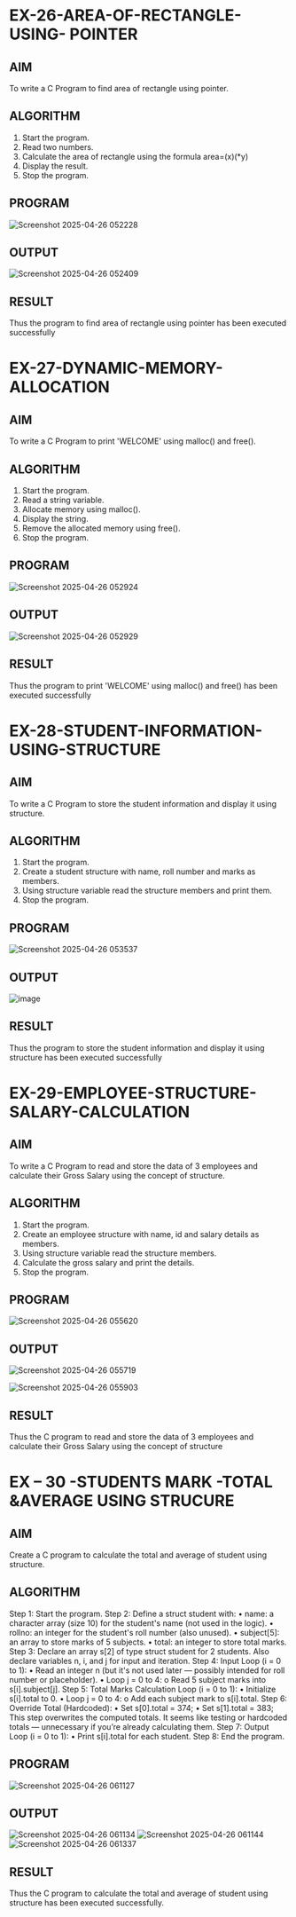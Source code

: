 # EX-26-AREA-OF-RECTANGLE-USING- POINTER
## AIM
To write a C Program to find area of rectangle using pointer.

## ALGORITHM
1.	Start the program.
2.	Read two numbers.
3.	Calculate the area of rectangle using the formula area=(x)(*y)
4.	Display the result.
5.	Stop the program.

## PROGRAM
![Screenshot 2025-04-26 052228](https://github.com/user-attachments/assets/82dccb4d-a5ab-48e9-bf48-4ac62edb0893)

## OUTPUT
![Screenshot 2025-04-26 052409](https://github.com/user-attachments/assets/d9116202-47aa-481a-bb68-586d75f9e986)
		       	


## RESULT
Thus the program to find area of rectangle using pointer has been executed successfully
 
 


# EX-27-DYNAMIC-MEMORY-ALLOCATION
## AIM
To write a C Program to print 'WELCOME' using malloc() and free().

## ALGORITHM
1.	Start the program.
2.	Read a string variable.
3.	Allocate memory using malloc().
4.	Display the string.
5.	Remove the allocated memory using free().
6.	Stop the program.

## PROGRAM
![Screenshot 2025-04-26 052924](https://github.com/user-attachments/assets/fedb96e5-5163-42be-a956-92c6a6d5ba1e)

## OUTPUT
![Screenshot 2025-04-26 052929](https://github.com/user-attachments/assets/cbdb1209-839b-4855-b1eb-3c4e2708937a)



## RESULT
Thus the program to print 'WELCOME' using malloc() and free() has been executed successfully
 



# EX-28-STUDENT-INFORMATION-USING-STRUCTURE

## AIM

To write a C Program to store the student information and display it using structure.

## ALGORITHM

1.	Start the program.
2.	Create a student structure with name, roll number and marks as members.
3.	Using structure variable read the structure members and print them.
4.	Stop the program.

## PROGRAM
![Screenshot 2025-04-26 053537](https://github.com/user-attachments/assets/9055af8e-27a2-4c9f-bf19-ad3e65b37892)


## OUTPUT
![image](https://github.com/user-attachments/assets/fe32fd3b-e045-42f8-a440-5032f9cc2008)


## RESULT

Thus the program to store the student information and display it using structure has been executed successfully
 
 


# EX-29-EMPLOYEE-STRUCTURE-SALARY-CALCULATION

## AIM

To write a C Program to read and store the data of 3 employees and calculate their Gross Salary using the concept of structure.

## ALGORITHM

1.	Start the program.
2.	Create an employee structure with name, id and salary details as members.
3.	Using structure variable read the structure members.
4.	Calculate the gross salary and print the details.
5.	Stop the program.

## PROGRAM
![Screenshot 2025-04-26 055620](https://github.com/user-attachments/assets/e5620a29-5eeb-4e78-9ef1-7a69ad112332)


 ## OUTPUT
![Screenshot 2025-04-26 055719](https://github.com/user-attachments/assets/5c7cc029-40a1-4fcb-b958-0c888491f37a)

![Screenshot 2025-04-26 055903](https://github.com/user-attachments/assets/6d015d8f-f7e8-41f1-94a6-e5c52b647309)

## RESULT

Thus the C program to read and store the data of 3 employees and calculate their Gross Salary using the concept of structure
 




# EX – 30 -STUDENTS MARK -TOTAL &AVERAGE USING STRUCURE

## AIM
Create a C program to calculate the total and average of student using structure.

## ALGORITHM 

Step 1: Start the program.
Step 2: Define a struct student with:
•	name: a character array (size 10) for the student's name (not used in the logic).
•	rollno: an integer for the student's roll number (also unused).
•	subject[5]: an array to store marks of 5 subjects.
•	total: an integer to store total marks.
Step 3: Declare an array s[2] of type struct student for 2 students. Also declare variables n, i, and j for input 
             and iteration.
Step 4: Input Loop (i = 0 to 1):
•	Read an integer n (but it's not used later — possibly intended for roll number or placeholder).
•	Loop j = 0 to 4:
o	Read 5 subject marks into s[i].subject[j].
Step 5: Total Marks Calculation Loop (i = 0 to 1):
•	Initialize s[i].total to 0.
•	Loop j = 0 to 4:
o	Add each subject mark to s[i].total.
Step 6: Override Total (Hardcoded):
•	Set s[0].total = 374;
•	Set s[1].total = 383;
           This step overwrites the computed totals. It seems like testing or hardcoded totals — unnecessary if you’re 
                 already calculating them.
Step 7: Output Loop (i = 0 to 1):
•	Print s[i].total for each student.
Step 8: End the program.

## PROGRAM
![Screenshot 2025-04-26 061127](https://github.com/user-attachments/assets/e3cb4b86-6ebf-4293-80fc-534ce4e27504)


## OUTPUT
![Screenshot 2025-04-26 061134](https://github.com/user-attachments/assets/3dcf2871-4f4e-496e-a631-8eec1b8c7c9f)
![Screenshot 2025-04-26 061144](https://github.com/user-attachments/assets/31787628-d2ab-4659-8217-103d733155b2)
![Screenshot 2025-04-26 061337](https://github.com/user-attachments/assets/917bbbfc-c237-4516-9221-acea388d34fb)

 

## RESULT

Thus the C program to calculate the total and average of student using structure has been executed successfully.
	


